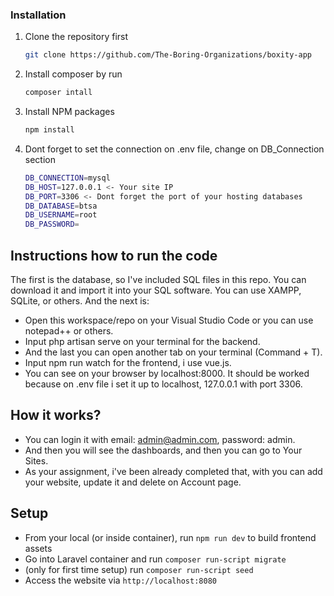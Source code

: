 ### Installation
1. Clone the repository first
   ```sh
   git clone https://github.com/The-Boring-Organizations/boxity-app
   ```
2. Install composer by run 
    ```sh
    composer intall
    ```
3. Install NPM packages
   ```sh
   npm install
   ```
4. Dont forget to set the connection on .env file, change on DB_Connection section
    ```sh
    DB_CONNECTION=mysql
    DB_HOST=127.0.0.1 <- Your site IP
    DB_PORT=3306 <- Dont forget the port of your hosting databases
    DB_DATABASE=btsa
    DB_USERNAME=root
    DB_PASSWORD=
    ```

## Instructions how to run the code
The first is the database, so I've included SQL files in this repo. You can download it and import it into your SQL software. You can use XAMPP, SQLite, or others.
And the next is:
- Open this workspace/repo on your Visual Studio Code or you can use notepad++ or others.
- Input php artisan serve on your terminal for the backend.
- And the last you can open another tab on your terminal (Command + T).
- Input npm run watch for the frontend, i use vue.js.
- You can see on your browser by localhost:8000. It should be worked because on .env file i set it up to localhost, 127.0.0.1 with port 3306.

## How it works?
- You can login it with email: admin@admin.com, password: admin.
- And then you will see the dashboards, and then you can go to Your Sites.
- As your assignment, i've been already completed that, with you can add your website, update it and delete on Account page.

## Setup
- From your local (or inside container), run `npm run dev` to build frontend assets
- Go into Laravel container and run `composer run-script migrate`
- (only for first time setup) run `composer run-script seed`
- Access the website via `http://localhost:8080`
